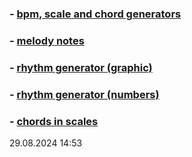 ### - [bpm, scale and chord generators](https://y-bears.github.io/music-quokka/bpm-sc-ch.html)
### - [melody notes](https://y-bears.github.io/music-quokka/melody.html)
### - [rhythm generator (graphic)](https://y-bears.github.io/music-quokka/rhythm-boxes.html)
### - [rhythm generator (numbers)](https://y-bears.github.io/music-quokka/rhythm-numbers.html)
### - [chords in scales](https://y-bears.github.io/music-quokka/ch-in-scale.html)

29.08.2024 14:53

